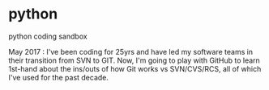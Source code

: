# python
python coding sandbox

May 2017 : I've been coding for 25yrs and have led my software teams in their transition from SVN to GIT. Now, I'm going to play with GitHub to learn 1st-hand about the ins/outs of how Git works vs SVN/CVS/RCS, all of which I've used for the past decade.

